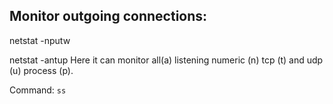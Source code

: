 

## Monitor outgoing connections:

netstat -nputw



netstat -antup
Here it can monitor all(a) listening numeric (n) tcp (t) and udp (u) process (p).


Command: `ss`
